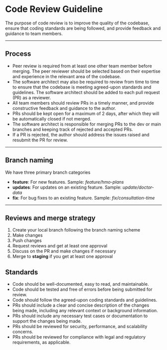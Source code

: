 # Code Review Guideline

The purpose of code review is to improve the quality of the codebase, ensure that coding standards are being followed, and provide feedback and guidance to team members.

<hr>

## Process

 - Peer review is required from at least one other team member before merging. The peer reviewer should be selected based on their expertise and experience in the relevant area of the codebase.
 - The software architect may also be required to review from time to time to ensure that the codebase is meeting agreed-upon standards and guidelines. The software architect should be added to each pull request (PR) as a reviewer.
 - All team members should review PRs in a timely manner, and provide constructive feedback and guidance to the author.
 - PRs should be kept open for a maximum of 2 days, after which they will be automatically closed if not merged.
 - The software architect is responsible for merging PRs to the dev or main branches and keeping track of rejected and accepted PRs.
 - If a PR is rejected, the author should address the issues raised and resubmit the PR for review.

<hr>

## Branch naming

We have three primary branch categories
<ul>
    <li><strong>feature</strong>: For new features. Sample: <i>feature/hmo-plans</i> </li>
    <li><strong>updates</strong>: For updates on an existing feature. Sample: <i>update/doctor-data</i></li>
    <li><strong>fix</strong>: For bug fixes to an existing feature. Sample: <i>fix/consultation-time</i></li>
</ul>

<hr>

## Reviews and merge strategy

<ol>
    <li>Create your local branch following the branch naming scheme</li>
    <li>Make changes</li>
    <li>Push changes</li>
    <li>Request reviews and get at least one approval</li>
    <li>Discuss on the PR and make changes if necessary</li>
    <li>Merge to <strong>staging</strong> if you get at least one approval </li>
</ol>

## Standards

 - Code should be well-documented, easy to read, and maintainable.
 - Code should be tested and free of errors before being submitted for review.
 - Code should follow the agreed-upon coding standards and guidelines.
 - PRs should include a clear and concise description of the changes being made, including any relevant context or background information.
 - PRs should include any necessary test cases or documentation to support the changes being made.
 - PRs should be reviewed for security, performance, and scalability concerns.
 - PRs should be reviewed for compliance with legal and regulatory requirements, as applicable.
